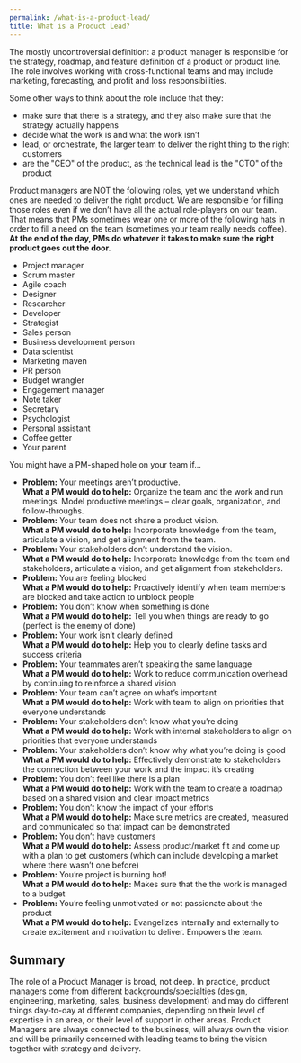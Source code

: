 ```yaml
---
permalink: /what-is-a-product-lead/
title: What is a Product Lead?
---
```


The mostly uncontroversial definition: a product manager is responsible for the strategy, roadmap, and feature definition of a product or product line. The role involves working with cross-functional teams and may include marketing, forecasting, and profit and loss responsibilities.

Some other ways to think about the role include that they:

- make sure that there is a strategy, and they also make sure that the strategy actually happens
- decide what the work is and what the work isn’t
- lead, or orchestrate, the larger team to deliver the right thing to the right customers
- are the "CEO" of the product, as the technical lead is the "CTO" of the product

Product managers are NOT the following roles, yet we understand which ones are needed to deliver the right product. We are responsible for filling those roles even if we don’t have all the actual role-players on our team. That means that PMs sometimes wear one or more of the following hats in order to fill a need on the team (sometimes your team really needs coffee). **At the end of the day, PMs do whatever it takes to make sure the right product goes out the door.**
- Project manager
- Scrum master
- Agile coach
- Designer
- Researcher
- Developer
- Strategist
- Sales person
- Business development person 
- Data scientist
- Marketing maven
- PR person
- Budget wrangler
- Engagement manager
- Note taker
- Secretary
- Psychologist
- Personal assistant
- Coffee getter
- Your parent

You might have a PM-shaped hole on your team if...

- **Problem:** Your meetings aren’t productive.<br>**What a PM would do to help:** Organize the team and the work and run meetings. Model productive meetings – clear goals, organization, and follow-throughs.
- **Problem:** Your team does not share a product vision.<br>**What a PM would do to help:** Incorporate knowledge from the team, articulate a vision, and get alignment from the team.
- **Problem:** Your stakeholders don’t understand the vision.<br>**What a PM would do to help:** Incorporate knowledge from the team and stakeholders, articulate a vision, and get alignment from stakeholders.
- **Problem:** You are feeling blocked<br>**What a PM would do to help:** Proactively identify when team members are blocked and take action to unblock people
- **Problem:** You don’t know when something is done<br>**What a PM would do to help:** Tell you when things are ready to go (perfect is the enemy of done)
- **Problem:** Your work isn’t clearly defined<br>**What a PM would do to help:** Help you to clearly define tasks and success criteria
- **Problem:** Your teammates aren’t speaking the same language<br>**What a PM would do to help:** Work to reduce communication overhead by continuing to reinforce a shared vision
- **Problem:** Your team can’t agree on what’s important<br>**What a PM would do to help:** Work with team to align on priorities that everyone understands
- **Problem:** Your stakeholders don’t know what you’re doing<br>**What a PM would do to help:** Work with internal stakeholders to align on priorities that everyone understands
- **Problem:** Your stakeholders don’t know why what you’re doing is good<br>**What a PM would do to help:** Effectively demonstrate to stakeholders the connection between your work and the impact it’s creating
- **Problem:** You don’t feel like there is a plan<br>**What a PM would do to help:** Work with the team to create a roadmap based on a shared vision and clear impact metrics
- **Problem:** You don’t know the impact of your efforts<br>**What a PM would do to help:** Make sure metrics are created, measured and communicated so that impact can be demonstrated
- **Problem:** You don’t have customers<br>**What a PM would do to help:** Assess product/market fit and come up with a plan to get customers (which can include developing a market where there wasn’t one before)
- **Problem:** You’re project is burning hot!<br>**What a PM would do to help:** Makes sure that the the work is managed to a budget
- **Problem:** You’re feeling unmotivated or not passionate about the product<br>**What a PM would do to help:** Evangelizes internally and externally to create excitement and motivation to deliver. Empowers the team.

## Summary

The role of a Product Manager is broad, not deep. In practice, product managers come from different backgrounds/specialties (design, engineering, marketing, sales, business development) and may do different things day-to-day at different companies, depending on their level of expertise in an area, or their level of support in other areas. Product Managers are always connected to the business, will always own the vision and will be primarily concerned with leading teams to bring the vision together with strategy and delivery. 

